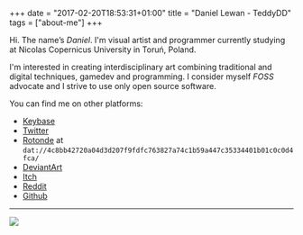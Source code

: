 +++
date = "2017-02-20T18:53:31+01:00"
title = "Daniel Lewan - TeddyDD"
tags = ["about-me"]
+++


Hi. The name’s *Daniel*. I'm visual artist and programmer
currently studying at Nicolas Copernicus University in Toruń, Poland.

I'm interested in creating interdisciplinary art combining traditional and digital
techniques, gamedev and programming. I consider myself *FOSS* advocate and
I strive to use only open source software.

You can find me on other platforms:

- [Keybase](http://keybase.io/teddydd)
- [Twitter](https://twitter.com/stillforfun/)
- [Rotonde](https://louis.center/p2p-social-networking/) at `dat://4c8bb42720a04d3d207f9fdfc763827a74c1b59a447c35334401b01c0c0d4fca/`
- [DeviantArt](https://teddydd.deviantart.com/)
- [Itch](https://teddydd.itch.io/)
- [Reddit](https://www.reddit.com/user/teddydd93)
- [Github](https://github.com/TeddyDD)

---

![](https://i.imgur.com/a43RFgt.png)
